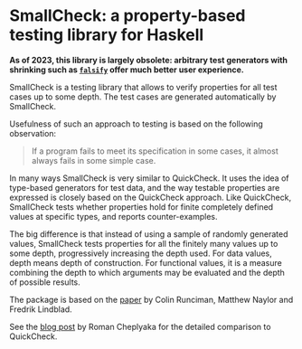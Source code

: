 SmallCheck: a property-based testing library for Haskell
========================================================

**As of 2023, this library is largely obsolete: arbitrary test generators
with shrinking such as [`falsify`](https://hackage.haskell.org/package/falsify)
offer much better user experience.**

SmallCheck is a testing library that allows to verify properties for all test
cases up to some depth. The test cases are generated automatically by
SmallCheck.

Usefulness of such an approach to testing is based on the following observation:

> If a program fails to meet its specification in some cases, it almost always
> fails in some simple case.

In many ways SmallCheck is very similar to QuickCheck. It uses the idea of type-based generators for test data, and the way testable properties are expressed is closely based on the QuickCheck approach. Like QuickCheck, SmallCheck tests whether properties hold for finite completely defined values at specific types, and reports counter-examples.

The big difference is that instead of using a sample of randomly generated values, SmallCheck tests properties for all the finitely many values up to some depth, progressively increasing the depth used. For data values, depth means depth of construction. For functional values, it is a measure combining the depth to which arguments may be evaluated and the depth of possible results.

The package is based on the [paper](http://www.cs.york.ac.uk/fp/smallcheck/smallcheck.pdf)
by Colin Runciman, Matthew Naylor and Fredrik Lindblad.

See the [blog post](https://ro-che.info/articles/2018-05-25-quickcheck-vs-smallcheck) by Roman Cheplyaka for the detailed comparison to QuickCheck.
